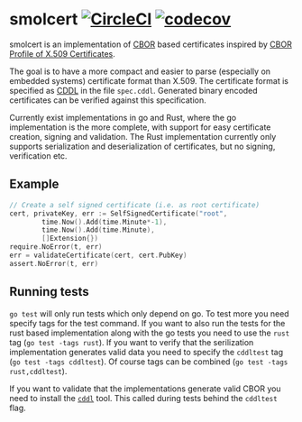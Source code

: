 # smolcert  [![CircleCI](https://circleci.com/gh/connctd/smolcert/tree/master.svg?style=svg)](https://circleci.com/gh/connctd/smolcert/tree/master) [![codecov](https://codecov.io/gh/connctd/smolcert/branch/master/graph/badge.svg)](https://codecov.io/gh/connctd/smolcert)

smolcert is an implementation of [CBOR](https://cbor.io) based certificates inspired by
[CBOR Profile of X.509 Certificates](https://tools.ietf.org/id/draft-raza-ace-cbor-certificates-00.html).

The goal is to have a more compact and easier to parse (especially on embedded systems) certificate format
than X.509. The certificate format is specified as [CDDL](https://tools.ietf.org/html/rfc8610) in the file
`spec.cddl`. Generated binary encoded certificates can be verified against this specification.

Currently exist implementations in go and Rust, where the go implementation is the more complete,
with support for easy certificate creation, signing and validation. The Rust implementation currently
only supports serialization and deserialization of certificates, but no signing, verification etc.

## Example

```go
// Create a self signed certificate (i.e. as root certificate)
cert, privateKey, err := SelfSignedCertificate("root",
		time.Now().Add(time.Minute*-1),
		time.Now().Add(time.Minute),
		[]Extension{})
require.NoError(t, err)
err = validateCertificate(cert, cert.PubKey)
assert.NoError(t, err)
```

## Running tests

`go test` will only run tests which only depend on go. To test more you need specify tags for the test
command. If you want to also run the tests for the rust based implementation along with the go tests
you need to use the `rust` tag (`go test -tags rust`). If you want to verify that the serilization
implementation generates valid data you need to specify the `cddltest` tag (`go test -tags cddltest`).
Of course tags can be combined (`go test -tags rust,cddltest`).

If you want to validate that the implementations generate valid CBOR you need to install the
[`cddl`](https://rubygems.org/gems/cddl/versions/0.8.5?locale=de) tool.  This called during
tests behind the `cddltest` flag.
